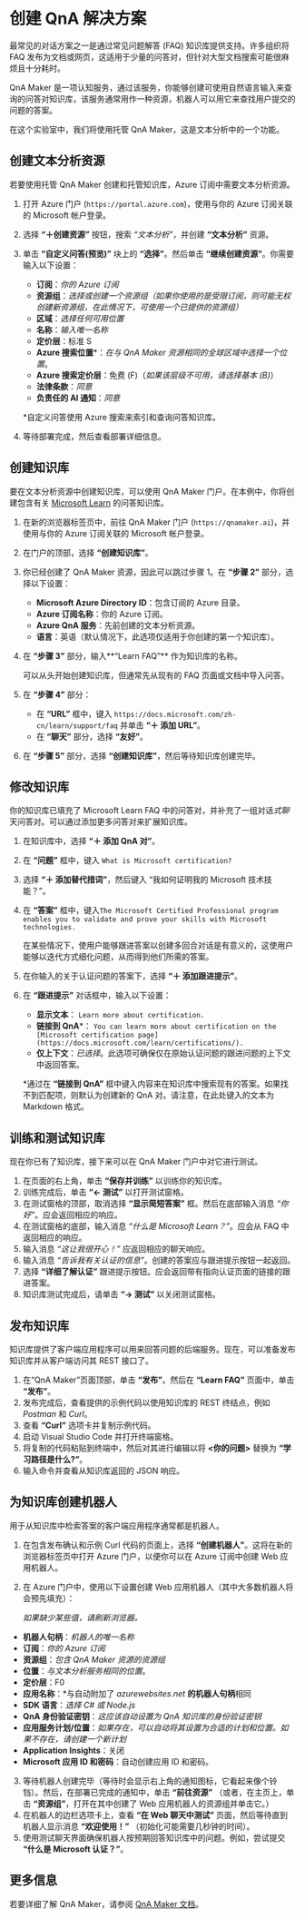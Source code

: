 ﻿---
lab:
    title: '创建 QnA 解决方案'
    module: '模块 6 - 构建 QnA 解决方案'
---

# 创建 QnA 解决方案

最常见的对话方案之一是通过常见问题解答 (FAQ) 知识库提供支持。许多组织将 FAQ 发布为文档或网页，这适用于少量的问答对，但针对大型文档搜索可能很麻烦且十分耗时。

QnA Maker 是一项认知服务，通过该服务，你能够创建可使用自然语言输入来查询的问答对知识库，该服务通常用作一种资源，机器人可以用它来查找用户提交的问题的答案。

在这个实验室中，我们将使用托管 QnA Maker，这是文本分析中的一个功能。 

## 创建文本分析资源 

若要使用托管 QnA Maker 创建和托管知识库，Azure 订阅中需要文本分析资源。

1. 打开 Azure 门户 (`https://portal.azure.com`)，使用与你的 Azure 订阅关联的 Microsoft 帐户登录。
2. 选择 **“&#65291;创建资源”** 按钮，搜索 *“文本分析”*，并创建 **“文本分析”** 资源。
3. 单击 **“自定义问答(预览)”** 块上的 **“选择”**。然后单击 **“继续创建资源”**。你需要输入以下设置：
    
    - **订阅**：*你的 Azure 订阅*
    - **资源组**：*选择或创建一个资源组（如果你使用的是受限订阅，则可能无权创建新资源组，在此情况下，可使用一个已提供的资源组）*
    - **区域**：*选择任何可用位置*
    - **名称**：*输入唯一名称*
    - **定价层**：标准 S
    - **Azure 搜索位置**\*：*在与 QnA Maker 资源相同的全球区域中选择一个位置*。
    - **Azure 搜索定价层**：免费 (F)（*如果该层级不可用，请选择基本 (B)*）
    - **法律条款**：_同意_ 
    - **负责任的 AI 通知**：_同意_
    
    \*自定义问答使用 Azure 搜索来索引和查询问答知识库。

4. 等待部署完成，然后查看部署详细信息。

## 创建知识库

要在文本分析资源中创建知识库，可以使用 QnA Maker 门户。在本例中，你将创建包含有关 [Microsoft Learn](https://docs.microsoft.com/learn) 的问答知识库。

1. 在新的浏览器标签页中，前往 QnA Maker 门户 (`https://qnamaker.ai`)，并使用与你的 Azure 订阅关联的 Microsoft 帐户登录。
2. 在门户的顶部，选择 **“创建知识库”**。
3. 你已经创建了 QnA Maker 资源，因此可以跳过步骤 1。在 **“步骤 2”** 部分，选择以下设置：
    - **Microsoft Azure Directory ID**：包含订阅的 Azure 目录。
    - **Azure 订阅名称**：你的 Azure 订阅。
    - **Azure QnA 服务**：先前创建的文本分析资源。
    - **语言**：英语（默认情况下，此选项仅适用于你创建的第一个知识库）。
4. 在 **“步骤 3”** 部分，输入**“Learn FAQ”** 作为知识库的名称。

    可以从头开始创建知识库，但通常先从现有的 FAQ 页面或文档中导入问答。

5. 在 **“步骤 4”** 部分：
    - 在 **“URL”** 框中，键入 `https://docs.microsoft.com/zh-cn/learn/support/faq` 并单击 **“&#65291; 添加 URL”**。
    - 在 **“聊天”** 部分，选择 **“友好”**。
6. 在 **“步骤 5”** 部分，选择 **“创建知识库”**，然后等待知识库创建完毕。

## 修改知识库

你的知识库已填充了 Microsoft Learn FAQ 中的问答对，并补充了一组对话*式聊*天问答对。可以通过添加更多问答对来扩展知识库。

1. 在知识库中，选择 **“&#65291; 添加 QnA 对”**。
2. 在 **“问题”** 框中，键入 `What is Microsoft certification?`
3. 选择 **“&#65291; 添加替代措词”**，然后键入 “我如何证明我的 Microsoft 技术技能？”。
4. 在 **“答案”** 框中，键入`The Microsoft Certified Professional program enables you to validate and prove your skills with Microsoft technologies.`

    在某些情况下，使用户能够跟进答案以创建多回合对话是有意义的，这使用户能够以迭代方式细化问题，从而得到他们所需的答案。

5. 在你输入的关于认证问题的答案下，选择 **“&#65291; 添加跟进提示”**。
6. 在 **“跟进提示”** 对话框中，输入以下设置：
    - **显示文本**： `Learn more about certification.`
    - **链接到 QnA**\*： `You can learn more about certification on the [Microsoft certification page](https://docs.microsoft.com/learn/certifications/).`
    - **仅上下文**：*已选择*。此选项可确保仅在原始认证问题的跟进问题的上下文中返回答案。

    \*通过在 **“链接到 QnA”** 框中键入内容来在知识库中搜索现有的答案。如果找不到匹配项，则默认为创建新的 QnA 对。请注意，在此处键入的文本为 Markdown 格式。

## 训练和测试知识库

现在你已有了知识库，接下来可以在 QnA Maker 门户中对它进行测试。

1. 在页面的右上角，单击 **“保存并训练”** 以训练你的知识库。
2. 训练完成后，单击 **“&larr; 测试”** 以打开测试窗格。
3. 在测试窗格的顶部，取消选择 **“显示简短答案”** 框。然后在底部输入消息 *“你好”*。应会返回相应的响应。
4. 在测试窗格的底部，输入消息 *“什么是 Microsoft Learn？”*。应会从 FAQ 中返回相应的响应。
5. 输入消息 *“这让我很开心！”* 应返回相应的聊天响应。
6. 输入消息 *“告诉我有关认证的信息”*。创建的答案应与跟进提示按钮一起返回。
7. 选择 **“详细了解认证”** 跟进提示按钮。应会返回带有指向认证页面的链接的跟进答案。
8. 知识库测试完成后，请单击 **“&rarr; 测试”** 以关闭测试窗格。

## 发布知识库

知识库提供了客户端应用程序可以用来回答问题的后端服务。现在，可以准备发布知识库并从客户端访问其 REST 接口了。

1. 在“QnA Maker”页面顶部，单击 **“发布”**。然后在 **“Learn FAQ”** 页面中，单击 **“发布”**。
2. 发布完成后，查看提供的示例代码以使用知识库的 REST 终结点，例如 *Postman* 和 *Curl*。
3. 查看 **“Curl”** 选项卡并复制示例代码。
4. 启动 Visual Studio Code 并打开终端窗格。
5. 将复制的代码粘贴到终端中，然后对其进行编辑以将 **&lt;你的问题&gt;** 替换为 **“学习路径是什么?”**。
6. 输入命令并查看从知识库返回的 JSON 响应。

## 为知识库创建机器人

用于从知识库中检索答案的客户端应用程序通常都是机器人。

1. 在包含发布确认和示例 Curl 代码的页面上，选择 **“创建机器人”**。这将在新的浏览器标签页中打开 Azure 门户，以便你可以在 Azure 订阅中创建 Web 应用机器人。
2. 在 Azure 门户中，使用以下设置创建 Web 应用机器人（其中大多数机器人将会预先填充）：

    *如果缺少某些值，请刷新浏览器。*  

  - **机器人句柄**：*机器人的唯一名称*
  - **订阅**：*你的 Azure 订阅*
  - **资源组**：*包含 QnA Maker 资源的资源组*
  - **位置**：*与文本分析服务相同的位置*。
  - **定价层**：F0
  - **应用名称**：*与自动附加了 *azurewebsites.net* **的机器人句柄**相同
  - **SDK 语言**：*选择 C# 或 Node.js*
  - **QnA 身份验证密钥**：*这应该自动设置为 QnA 知识库的身份验证密钥*
  - **应用服务计划/位置**：*如果存在，可以自动将其设置为合适的计划和位置。如果不存在，请创建一个新计划*
  - **Application Insights**：关闭
  - **Microsoft 应用 ID 和密码**：自动创建应用 ID 和密码。
3. 等待机器人创建完毕（等待时会显示右上角的通知图标，它看起来像个铃铛）。然后，在部署已完成的通知中，单击 **“前往资源”** （或者，在主页上，单击 **“资源组”**，打开在其中创建了 Web 应用机器人的资源组并单击它。）
4. 在机器人的边栏选项卡上，查看 **“在 Web 聊天中测试”** 页面，然后等待直到机器人显示消息 **“欢迎使用！”** （初始化可能需要几秒钟的时间）。
5. 使用测试聊天界面确保机器人按预期回答知识库中的问题。例如，尝试提交 **“什么是 Microsoft 认证？”**。

## 更多信息

若要详细了解 QnA Maker，请参阅 [QnA Maker 文档](https://docs.microsoft.com/azure/cognitive-services/qnamaker/)。